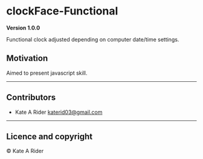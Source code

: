 # clockFace-Functional

**Version 1.0.0**

Functional clock adjusted depending on computer date/time settings. 

## Motivation

Aimed to present javascript skill.

--- 

## Contributors

- Kate A Rider <katerid03@gmail.com>

---

## Licence and copyright

© Kate A Rider
